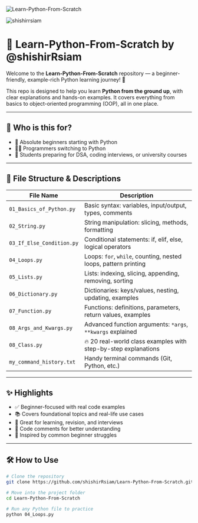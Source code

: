 <p align="left"> <img src="https://komarev.com/ghpvc/?username=Learn-Python-From-Scratch&label=Repository%20views&color=0e75b6&style=flat" alt="Learn-Python-From-Scratch" /> </p>
<p align="left"> <img src="https://komarev.com/ghpvc/?username=shishirrsiam&label=Profile%20views&color=0e75b6&style=flat" alt="shishirrsiam" /> </p>

# 📘 Learn-Python-From-Scratch by @shishirRsiam

Welcome to the **Learn-Python-From-Scratch** repository — a beginner-friendly, example-rich Python learning journey! 🚀

This repo is designed to help you learn **Python from the ground up**, with clear explanations and hands-on examples. It covers everything from basics to object-oriented programming (OOP), all in one place.

---

## 🧠 Who is this for?

- 👶 Absolute beginners starting with Python
- 👨‍💻 Programmers switching to Python
- 🎯 Students preparing for DSA, coding interviews, or university courses

---

## 📁 File Structure & Descriptions

| File Name                   | Description                                                  |
|----------------------------|--------------------------------------------------------------|
| `01_Basics_of_Python.py`   | Basic syntax: variables, input/output, types, comments       |
| `02_String.py`             | String manipulation: slicing, methods, formatting            |
| `03_If_Else_Condition.py`  | Conditional statements: if, elif, else, logical operators     |
| `04_Loops.py`              | Loops: `for`, `while`, counting, nested loops, pattern printing |
| `05_Lists.py`              | Lists: indexing, slicing, appending, removing, sorting       |
| `06_Dictionary.py`         | Dictionaries: keys/values, nesting, updating, examples       |
| `07_Function.py`           | Functions: definitions, parameters, return values, examples  |
| `08_Args_and_Kwargs.py`    | Advanced function arguments: `*args`, `**kwargs` explained    |
| `08_Class.py`              | 🔥 20 real-world class examples with step-by-step explanations |
| `my_command_history.txt`   | Handy terminal commands (Git, Python, etc.)                  |

---

## ✨ Highlights

- ✅ Beginner-focused with real code examples
- 📚 Covers foundational topics and real-life use cases
- 🧠 Great for learning, revision, and interviews
- 💬 Code comments for better understanding
- 🚀 Inspired by common beginner struggles

---

## 🛠️ How to Use

```bash
# Clone the repository
git clone https://github.com/shishirRsiam/Learn-Python-From-Scratch.git

# Move into the project folder
cd Learn-Python-From-Scratch

# Run any Python file to practice
python 04_Loops.py
